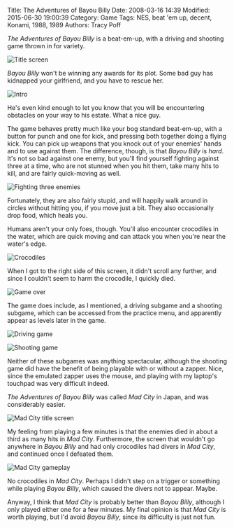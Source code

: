 Title: The Adventures of Bayou Billy
Date: 2008-03-16 14:39
Modified: 2015-06-30 19:00:39
Category: Game
Tags: NES, beat 'em up, decent, Konami, 1988, 1989
Authors: Tracy Poff

*The Adventures of Bayou Billy* is a beat-em-up, with a driving and shooting game thrown in for variety.

![Title screen]({filename}images/adventures-of-bayou-billy_01.png)

*Bayou Billy* won't be winning any awards for its plot. Some bad guy has kidnapped your girlfriend, and you have to rescue her.

![Intro]({filename}images/adventures-of-bayou-billy_03.png)

He's even kind enough to let you know that you will be encountering obstacles on your way to his estate. What a nice guy.

The game behaves pretty much like your bog standard beat-em-up, with a button for punch and one for kick, and pressing both together doing a flying kick. You can pick up weapons that you knock out of your enemies' hands and to use against them. The difference, though, is that *Bayou Billy* is *hard*. It's not so bad against one enemy, but you'll find yourself fighting against three at a time, who are not stunned when you hit them, take many hits to kill, and are fairly quick-moving as well.

![Fighting three enemies]({filename}images/adventures-of-bayou-billy_15.png)

Fortunately, they are also fairly stupid, and will happily walk around in circles without hitting you, if you move just a bit. They also occasionally drop food, which heals you.

Humans aren't your only foes, though. You'll also encounter crocodiles in the water, which are quick moving and can attack you when you're near the water's edge.

![Crocodiles]({filename}images/adventures-of-bayou-billy_17.png)

When I got to the right side of this screen, it didn't scroll any further, and since I couldn't seem to harm the crocodile, I quickly died.

![Game over]({filename}images/adventures-of-bayou-billy_18.png)

The game does include, as I mentioned, a driving subgame and a shooting subgame, which can be accessed from the practice menu, and apparently appear as levels later in the game.

![Driving game]({filename}images/adventures-of-bayou-billy_23.png)

![Shooting game]({filename}images/adventures-of-bayou-billy_21.png)

Neither of these subgames was anything spectacular, although the shooting game did have the benefit of being playable with or without a zapper. Nice, since the emulated zapper uses the mouse, and playing with my laptop's touchpad was very difficult indeed.

*The Adventures of Bayou Billy* was called *Mad City* in Japan, and was considerably easier.

![Mad City title screen]({filename}images/mad-city_01.png)

My feeling from playing a few minutes is that the enemies died in about a third as many hits in *Mad City*. Furthermore, the screen that wouldn't go anywhere in *Bayou Billy* and had only crocodiles had divers in *Mad City*, and continued once I defeated them.

![Mad City gameplay]({filename}images/mad-city_03.png)

No crocodiles in *Mad City*. Perhaps I didn't step on a trigger or something while playing *Bayou Billy*, which caused the divers not to appear. Maybe.

Anyway, I think that *Mad City* is probably better than *Bayou Billy*, although I only played either one for a few minutes. My final opinion is that *Mad City* is worth playing, but I'd avoid *Bayou Billy*, since its difficulty is just not fun.
